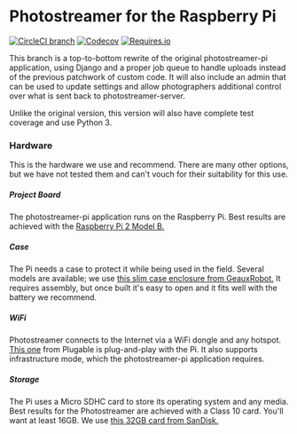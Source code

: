 # Photostreamer for the Raspberry Pi

[![CircleCI branch](https://img.shields.io/circleci/project/achavez/photostreamer-pi/rewrite.svg)](https://circleci.com/gh/achavez/photostreamer-pi) [![Codecov](https://img.shields.io/codecov/c/github/achavez/photostreamer-pi/rewrite.svg)](https://codecov.io/github/achavez/photostreamer-pi?ref=rewrite) [![Requires.io](https://img.shields.io/requires/github/achavez/photostreamer-pi/rewrite.svg)]()

This branch is a top-to-bottom rewrite of the original photostreamer-pi application, using Django and a proper job queue to handle uploads instead of the previous patchwork of custom code. It will also include an admin that can be used to update settings and allow photographers additional control over what is sent back to photostreamer-server.

Unlike the original version, this version will also have complete test coverage and use Python 3.

### Hardware

This is the hardware we use and recommend.  There are many other options, but we have not tested them and can't vouch for their suitability for this use.

##### Project Board
The photostreamer-pi application runs on the Raspberry Pi.  Best results are achieved with the [Raspberry Pi 2 Model B.](https://www.raspberrypi.org/products/raspberry-pi-2-model-b/)

##### Case
The Pi needs a case to protect it while being used in the field.  Several models are available; we use [this slim case enclosure from GeauxRobot.](http://www.amazon.com/gp/product/B00NH8NU3Q?psc=1&redirect=true&ref_=oh_aui_detailpage_o00_s05) It requires assembly, but once built it's easy to open and it fits well with the battery we recommend.

##### WiFi
Photostreamer connects to the Internet via a WiFi dongle and any hotspot.  [This one](http://www.amazon.com/gp/product/B00H28H8DU?psc=1&redirect=true&ref_=oh_aui_detailpage_o00_s06) from Plugable is plug-and-play with the Pi.  It also supports infrastructure mode, which the photostreamer-pi application requires.

##### Storage
The Pi uses a Micro SDHC card to store its operating system and any media.  Best results for the Photostreamer are achieved with a Class 10 card.  You'll want at least 16GB.  We use [this 32GB card from SanDisk.](http://www.amazon.com/gp/product/B00M55C0NS?psc=1&redirect=true&ref_=oh_aui_detailpage_o00_s04)


